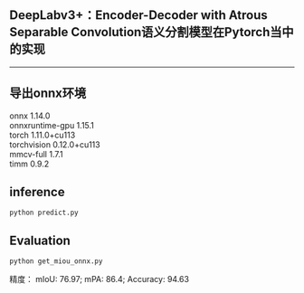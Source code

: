 ## DeepLabv3+：Encoder-Decoder with Atrous Separable Convolution语义分割模型在Pytorch当中的实现
---

## 导出onnx环境
onnx                      1.14.0  
onnxruntime-gpu           1.15.1  
torch                     1.11.0+cu113  
torchvision               0.12.0+cu113  
mmcv-full                 1.7.1  
timm                      0.9.2  

## inference
```
python predict.py

```

## Evaluation

```
python get_miou_onnx.py

```
精度： mIoU: 76.97; mPA: 86.4; Accuracy: 94.63
